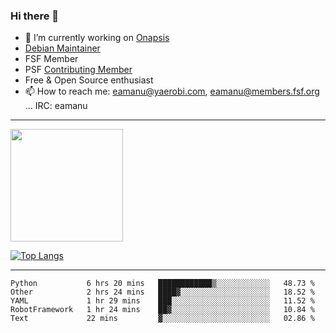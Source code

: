 ### Hi there 👋


- 🔭 I’m currently working on [Onapsis](http://onapsis.com)
- [Debian Maintainer](https://qa.debian.org/developer.php?login=eamanu%40yaerobi.com)
- FSF Member
- PSF [Contributing Member](https://www.python.org/psf/membership/#what-membership-classes-are-there)
- Free & Open Source enthusiast 
- 📫 How to reach me: eamanu@yaerobi.com, eamanu@members.fsf.org ... IRC: eamanu

---

<img height="180em" src="https://github-readme-stats.vercel.app/api?theme=dark&username=eamanu&show_icons=true&hide_border=true&&count_private=true&include_all_commits=true" />

[![Top Langs](https://github-readme-stats.vercel.app/api/top-langs/?theme=dark&username=eamanu&layout=compact)](https://github.com/anuraghazra/github-readme-stats)

---

<!--START_SECTION:waka-->
```text
Python           6 hrs 20 mins   ████████████▒░░░░░░░░░░░░   48.73 % 
Other            2 hrs 24 mins   ████▓░░░░░░░░░░░░░░░░░░░░   18.52 % 
YAML             1 hr 29 mins    ███░░░░░░░░░░░░░░░░░░░░░░   11.52 % 
RobotFramework   1 hr 24 mins    ██▓░░░░░░░░░░░░░░░░░░░░░░   10.84 % 
Text             22 mins         ▓░░░░░░░░░░░░░░░░░░░░░░░░   02.86 % 
```
<!--END_SECTION:waka-->
